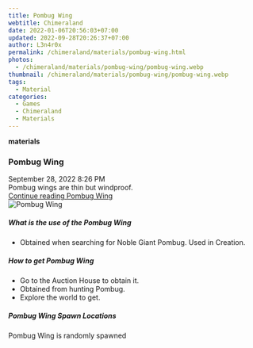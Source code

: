 ```yaml
---
title: Pombug Wing
webtitle: Chimeraland
date: 2022-01-06T20:56:03+07:00
updated: 2022-09-28T20:26:37+07:00
author: L3n4r0x
permalink: /chimeraland/materials/pombug-wing.html
photos:
  - /chimeraland/materials/pombug-wing/pombug-wing.webp
thumbnail: /chimeraland/materials/pombug-wing/pombug-wing.webp
tags:
  - Material
categories:
  - Games
  - Chimeraland
  - Materials
---
```


<section id="bootstrap-wrapper">
  <link
    rel="stylesheet"
    href="https://cdn.statically.io/gh/dimaslanjaka/Web-Manajemen/40ac3225/css/bootstrap-4.5-wrapper.css"
  />
  <div
    class="row g-0 border rounded overflow-hidden flex-md-row mb-4 shadow-sm position-relative"
  >
    <div class="col p-4 d-flex flex-column position-static">
      <strong class="d-inline-block mb-2 text-success">materials</strong>
      <h3 class="mb-0">Pombug Wing</h3>
      <div class="mb-1 text-muted">September 28, 2022 8:26 PM</div>
      <div class="mb-2 border p-1">Pombug wings are thin but windproof.</div>
      <a href="#" class="stretched-link d-none">Continue reading Pombug Wing</a>
    </div>
    <div class="col-auto d-none d-lg-block">
      <img
        src="/chimeraland/materials/pombug-wing/pombug-wing.webp"
        alt="Pombug Wing"
      />
    </div>
  </div>
  <div class="row">
    <div class="col-lg-6 col-12 mb-2">
      <div class="card">
        <div class="card-body">
          <h5 class="card-title">What is the use of the Pombug Wing</h5>
          <div class="card-text">
            <ul>
              <li>
                Obtained when searching for Noble Giant Pombug. Used in
                Creation.
              </li>
            </ul>
          </div>
        </div>
      </div>
    </div>
    <div class="col-lg-6 col-12 mb-2">
      <div class="card">
        <div class="card-body">
          <h5 class="card-title">How to get Pombug Wing</h5>
          <div class="card-text">
            <ul>
              <li>Go to the Auction House to obtain it.</li>
              <li>Obtained from hunting Pombug.</li>
              <li>Explore the world to get.</li>
            </ul>
          </div>
        </div>
      </div>
    </div>
    <div class="col-12 mb-2">
      <h5>Pombug Wing Spawn Locations</h5>
      <p>Pombug Wing is randomly spawned</p>
    </div>
  </div>
</section>